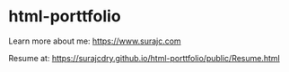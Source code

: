 # html-porttfolio


Learn more about me: https://www.surajc.com

Resume at: https://surajcdry.github.io/html-porttfolio/public/Resume.html
